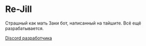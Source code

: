 # Re-Jill

Страшный как мать Заки бот, написанный на тайшите. Всё ещё разрабатывается.

[Discord разработчика][dis]

[//]: #
   [dis]: <https://discord.gg/7TsdvMD>
